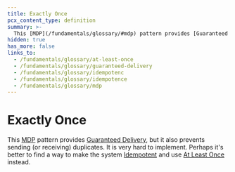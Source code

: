 ```yaml
---
title: Exactly Once
pcx_content_type: definition
summary: >-
  This [MDP](/fundamentals/glossary/#mdp) pattern provides [Guaranteed Delivery](/fundamentals/glossary/guaranteed-delivery), but it also prevents sending (or receiving) duplicates. It is very hard to implement. Perhaps it's better to find a way to make the system [Idempotent](/fundamentals/glossary/#idempotenc) and use [At Least Once](/fundamentals/glossary/#at-least-once) instead.
hidden: true
has_more: false
links_to:
  - /fundamentals/glossary/at-least-once
  - /fundamentals/glossary/guaranteed-delivery
  - /fundamentals/glossary/idempotenc
  - /fundamentals/glossary/idempotence
  - /fundamentals/glossary/mdp
---
```


# Exactly Once

This [MDP](/fundamentals/glossary/mdp) pattern provides [Guaranteed Delivery](/fundamentals/glossary/guaranteed-delivery), but it also prevents sending (or receiving) duplicates. It is very hard to implement. Perhaps it's better to find a way to make the system [Idempotent](/fundamentals/glossary/idempotence) and use [At Least Once](/fundamentals/glossary/at-least-once) instead.
